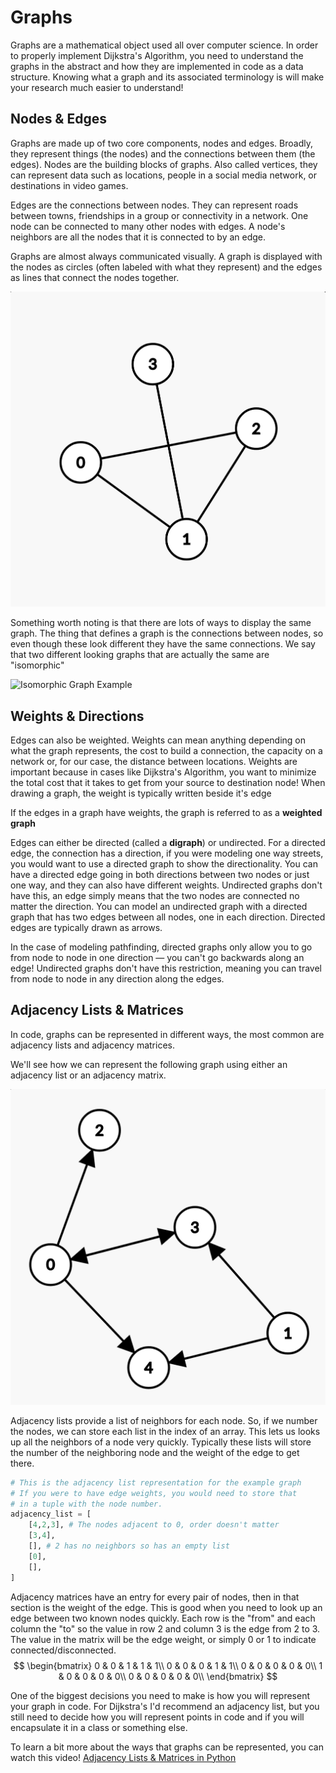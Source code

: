 # Graphs
Graphs are a mathematical object used all over computer science. In order to properly implement Dijkstra's Algorithm, you need to understand the graphs in the abstract and how they are implemented in code as a data structure.  Knowing what a graph and its associated terminology is will make your research much easier to understand!


## Nodes & Edges

Graphs are made up of two core components, nodes and edges. Broadly, they represent things (the nodes) and the connections between them (the edges). Nodes are the building blocks of graphs. Also called vertices, they can represent data such as locations, people in a social media network, or destinations in video games.

Edges are the connections between nodes.  They can represent roads between towns, friendships in a group or connectivity in a network.  One node can be connected to many other nodes with edges.  A node's neighbors are all the nodes that it is connected to by an edge.

Graphs are almost always communicated visually. A graph is displayed with the nodes as circles (often labeled with what they represent) and the edges as lines that connect the nodes together.

![Simple Graph Example](imgs/graphs/graph-intro.png)

Something worth noting is that there are lots of ways to display the same graph. The thing that defines a graph is the connections between nodes, so even though these look different they have the same connections. We say that two different looking graphs that are actually the same are "isomorphic"

![Isomorphic Graph Example](imgs/graphs/graph-into-isomorphic.png)

## Weights & Directions

Edges can also be weighted. Weights can mean anything depending on what the graph represents, the cost to build a connection, the capacity on a network or, for our case, the distance between locations.  Weights are important because in cases like Dijkstra's Algorithm, you want to minimize the total cost that it takes to get from your source to destination node! When drawing a graph, the weight is typically written beside it's edge

If the edges in a graph have weights, the graph is referred to as a **weighted graph**

Edges can either be directed (called a **digraph**) or undirected. For a directed edge, the connection has a direction, if you were modeling one way streets, you would want to use a directed graph to show the directionality. You can have a directed edge going in both directions between two nodes or just one way, and they can also have different weights. Undirected graphs don't have this, an edge simply means that the two nodes are connected no matter the direction. You can model an undirected graph with a directed graph that has two edges between all nodes, one in each direction. Directed edges are typically drawn as arrows.

In the case of modeling pathfinding, directed graphs only allow you to go from node to node in one direction &mdash; you can't go backwards along an edge!  Undirected graphs don't have this restriction, meaning you can travel from node to node in any direction along the edges.


## Adjacency Lists & Matrices

In code, graphs can be represented in different ways, the most common are adjacency lists and adjacency matrices.

We'll see how we can represent the following graph using either an adjacency list or an adjacency matrix.

![Example Graph](imgs/graphs/graph-example.png)

Adjacency lists provide a list of neighbors for each node. So, if we number the nodes, we can store each list in the index of an array. This lets us looks up all the neighbors of a node very quickly. Typically these lists will store the number of the neighboring node and the weight of the edge to get there.

```python
# This is the adjacency list representation for the example graph
# If you were to have edge weights, you would need to store that
# in a tuple with the node number.
adjacency_list = [
    [4,2,3], # The nodes adjacent to 0, order doesn't matter
    [3,4],
    [], # 2 has no neighbors so has an empty list
    [0],
    [],
]
```

Adjacency matrices have an entry for every pair of nodes, then in that section is the weight of the edge. This is good when you need to look up an edge between two known nodes quickly. Each row is the "from" and each column the "to" so the value in row 2 and column 3 is the edge from 2 to 3. The value in the matrix will be the edge weight, or simply 0 or 1 to indicate connected/disconnected.
$$
\begin{bmatrix}
0 & 0 & 1 & 1 & 1\\
0 & 0 & 0 & 1 & 1\\
0 & 0 & 0 & 0 & 0\\
1 & 0 & 0 & 0 & 0\\
0 & 0 & 0 & 0 & 0\\
\end{bmatrix}
$$

One of the biggest decisions you need to make is how you will represent your graph in code. For Dijkstra's I'd recommend an adjacency list, but you still need to decide how you will represent points in code and if you will encapsulate it in a class or something else.

To learn a bit more about the ways that graphs can be represented, you can watch this video!
[Adjacency Lists & Matrices in Python](https://www.youtube.com/watch?v=ukFNELi_U88)
